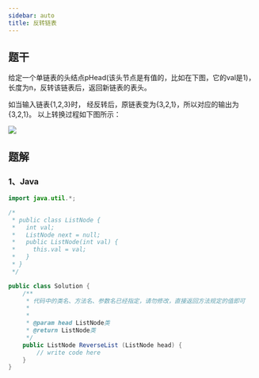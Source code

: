 ```yaml
---
sidebar: auto
title: 反转链表
---
```


## 题干
<AlgorithmQuestion url="https://www.nowcoder.com/practice/75e878df47f24fdc9dc3e400ec6058ca?tpId=295&tqId=23286&ru=/exam/oj&qru=/ta/format-top101/question-ranking&sourceUrl=%2Fexam%2Foj"
examples="[
{
'input': '{1,2,3}',
'output': '{3,2,1}'
},
{
'input': '{}',
'output': '{}',
'description': '空链表则输出空'
}]">

<div>
给定一个单链表的头结点pHead(该头节点是有值的，比如在下图，它的val是1)，长度为n，反转该链表后，返回新链表的表头。

如当输入链表{1,2,3}时，
经反转后，原链表变为{3,2,1}，所以对应的输出为{3,2,1}。
以上转换过程如下图所示：

<img src="https://uploadfiles.nowcoder.com/images/20211014/423483716_1634206291971/4A47A0DB6E60853DEDFCFDF08A5CA249" style="max-height: 300px">
</div>
<template #tips>
<ul>
<li>数据范围：0≤n≤1000</li>
<li>
要求：空间复杂度O(1)，时间复杂度 O(n) 。
</li>
</ul>
</template>
</AlgorithmQuestion>

## 题解

### 1、Java
```java
import java.util.*;

/*
 * public class ListNode {
 *   int val;
 *   ListNode next = null;
 *   public ListNode(int val) {
 *     this.val = val;
 *   }
 * }
 */

public class Solution {
    /**
     * 代码中的类名、方法名、参数名已经指定，请勿修改，直接返回方法规定的值即可
     *
     * 
     * @param head ListNode类 
     * @return ListNode类
     */
    public ListNode ReverseList (ListNode head) {
        // write code here
    }
}
```
